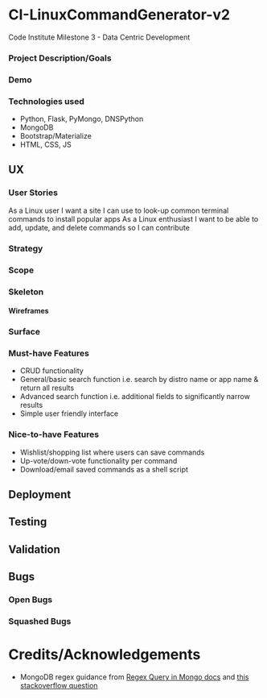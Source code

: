 # CI-LinuxCommandGenerator-v2
Code Institute Milestone 3 - Data Centric Development

### Project Description/Goals

### Demo
<!-- INSERT GIFs -->

### Technologies used
- Python, Flask, PyMongo, DNSPython
- MongoDB
- Bootstrap/Materialize
- HTML, CSS, JS


## UX
<!-- discuss goals of site -->
### User Stories
As a Linux user I want a site I can use to look-up common terminal commands to install popular apps
As a Linux enthusiast I want to be able to add, update, and delete commands so I can contribute

### Strategy
<!-- discuss background ideas etc -->

### Scope
<!-- discuss planning, what's in what's not etc -->

### Skeleton
#### Wireframes
<!-- INSERT WIREFRAMES -->

### Surface
<!-- discuss design/style/fonts/colours etc -->

### Must-have Features
- CRUD functionality
- General/basic search function i.e. search by distro name or app name & return all results
- Advanced search function i.e. additional fields to significantly narrow results
- Simple user friendly interface

### Nice-to-have Features
- Wishlist/shopping list where users can save commands
- Up-vote/down-vote functionality per command
- Download/email saved commands as a shell script

## Deployment
<!-- insert detailed step-by-step instructions WITH IMAGES for each part of proj -->

## Testing
<!-- manual testing? automated testing? e2e testing? etc -->

## Validation
<!-- confirm validation of HTML/CSS/JS/PYTHON/ACCESSABILITY -->

## Bugs

### Open Bugs
<!-- Describe bug, what's wrong, what's the cause, why isn't it fixed -->

### Squashed Bugs
<!-- Detail discovery/test/fix -->

# Credits/Acknowledgements
- MongoDB regex guidance from [Regex Query in Mongo docs](https://docs.mongodb.com/manual/reference/operator/query/regex/) and [this stackoverflow question](https://stackoverflow.com/questions/3305561/how-to-query-mongodb-with-like)